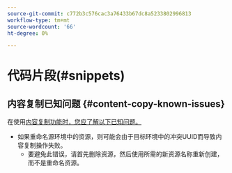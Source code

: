 ```yaml
---
source-git-commit: c772b3c576cac3a76433b67dc8a5233802996813
workflow-type: tm+mt
source-wordcount: '66'
ht-degree: 0%

---
```

# 代码片段(#snippets)

## 内容复制已知问题 {#content-copy-known-issues}

在使用[内容复制功能时，您应了解以下已知问题。](/help/using/content-copy.md)

* 如果重命名源环境中的资源，则可能会由于目标环境中的冲突UUID而导致内容复制操作失败。
   * 要避免此错误，请首先删除资源，然后使用所需的新资源名称重新创建，而不是重命名资源。
